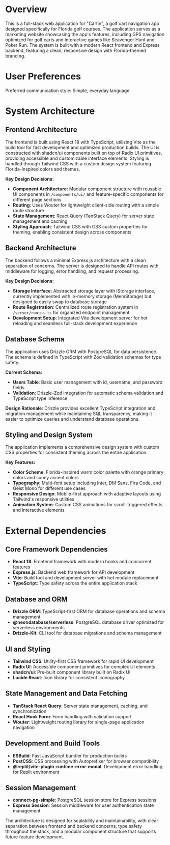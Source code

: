 # Overview

This is a full-stack web application for "Cartin", a golf cart navigation app designed specifically for Florida golf courses. The application serves as a marketing website showcasing the app's features, including GPS navigation optimized for golf carts and interactive games like Scavenger Hunt and Poker Run. The system is built with a modern React frontend and Express backend, featuring a clean, responsive design with Florida-themed branding.

# User Preferences

Preferred communication style: Simple, everyday language.

# System Architecture

## Frontend Architecture
The frontend is built using React 18 with TypeScript, utilizing Vite as the build tool for fast development and optimized production builds. The UI is constructed with shadcn/ui components built on top of Radix UI primitives, providing accessible and customizable interface elements. Styling is handled through Tailwind CSS with a custom design system featuring Florida-inspired colors and themes.

**Key Design Decisions:**
- **Component Architecture**: Modular component structure with reusable UI components in `/components/ui/` and feature-specific components for different page sections
- **Routing**: Uses Wouter for lightweight client-side routing with a simple route structure
- **State Management**: React Query (TanStack Query) for server state management and caching
- **Styling Approach**: Tailwind CSS with CSS custom properties for theming, enabling consistent design across components

## Backend Architecture
The backend follows a minimal Express.js architecture with a clean separation of concerns. The server is designed to handle API routes with middleware for logging, error handling, and request processing.

**Key Design Decisions:**
- **Storage Interface**: Abstracted storage layer with IStorage interface, currently implemented with in-memory storage (MemStorage) but designed to easily swap to database storage
- **Route Registration**: Centralized route registration system in `/server/routes.ts` for organized endpoint management
- **Development Setup**: Integrated Vite development server for hot reloading and seamless full-stack development experience

## Database Schema
The application uses Drizzle ORM with PostgreSQL for data persistence. The schema is defined in TypeScript with Zod validation schemas for type safety.

**Current Schema:**
- **Users Table**: Basic user management with id, username, and password fields
- **Validation**: Drizzle-Zod integration for automatic schema validation and TypeScript type inference

**Design Rationale**: Drizzle provides excellent TypeScript integration and migration management while maintaining SQL transparency, making it easier to optimize queries and understand database operations.

## Styling and Design System
The application implements a comprehensive design system with custom CSS properties for consistent theming across the entire application.

**Key Features:**
- **Color Scheme**: Florida-inspired warm color palette with orange primary colors and sunny accent colors
- **Typography**: Multi-font setup including Inter, DM Sans, Fira Code, and Geist Mono for different use cases
- **Responsive Design**: Mobile-first approach with adaptive layouts using Tailwind's responsive utilities
- **Animation System**: Custom CSS animations for scroll-triggered effects and interactive elements

# External Dependencies

## Core Framework Dependencies
- **React 18**: Frontend framework with modern hooks and concurrent features
- **Express.js**: Backend web framework for API development
- **Vite**: Build tool and development server with hot module replacement
- **TypeScript**: Type safety across the entire application stack

## Database and ORM
- **Drizzle ORM**: TypeScript-first ORM for database operations and schema management
- **@neondatabase/serverless**: PostgreSQL database driver optimized for serverless environments
- **Drizzle-Kit**: CLI tool for database migrations and schema management

## UI and Styling
- **Tailwind CSS**: Utility-first CSS framework for rapid UI development
- **Radix UI**: Accessible component primitives for complex UI elements
- **shadcn/ui**: Pre-built component library built on Radix UI
- **Lucide React**: Icon library for consistent iconography

## State Management and Data Fetching
- **TanStack React Query**: Server state management, caching, and synchronization
- **React Hook Form**: Form handling with validation support
- **Wouter**: Lightweight routing library for single-page application navigation

## Development and Build Tools
- **ESBuild**: Fast JavaScript bundler for production builds
- **PostCSS**: CSS processing with Autoprefixer for browser compatibility
- **@replit/vite-plugin-runtime-error-modal**: Development error handling for Replit environment

## Session Management
- **connect-pg-simple**: PostgreSQL session store for Express sessions
- **Express Session**: Session middleware for user authentication state management

The architecture is designed for scalability and maintainability, with clear separation between frontend and backend concerns, type safety throughout the stack, and a modular component structure that supports future feature development.